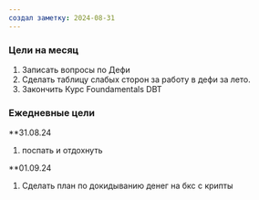 ```yaml
---
создал заметку: 2024-08-31
---
```

### Цели на месяц
1. Записать вопросы по Дефи
2. Сделать таблицу слабых сторон за работу в дефи за лето.
3. Закончить Курс Foundamentals DBT
### Ежедневные цели
**31.08.24
1. поспать и отдохнуть

**01.09.24
1. Сделать план по докидыванию денег на бкс с крипты 
